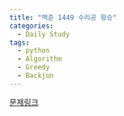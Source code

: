 ```yaml
---
title: "백준 1449 수리공 항승"
categories:
  - Daily Study
tags:
  - python
  - Algorithm
  - Greedy
  - Backjon
---
```



[문제링크](https://www.acmicpc.net/problem/1449)


<script src="https://gist.github.com/54aabad28b10442993c88b8cfb48451c.js"></script>